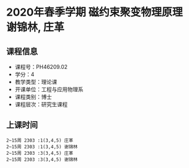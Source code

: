 # 2020年春季学期 磁约束聚变物理原理 谢锦林, 庄革






## 课程信息

- 课程号：PH46209.02
- 学分：4
- 教学类型：理论课
- 开课单位：工程与应用物理系
- 课程类别：博士
- 课程层次：研究生课程

## 上课时间

```
2~15周 2303 :1(3,4,5) 庄革
2~15周 2303 :1(3,4,5) 谢锦林
2~15周 2303 :3(3,4,5) 庄革
2~15周 2303 :3(3,4,5) 谢锦林
```

